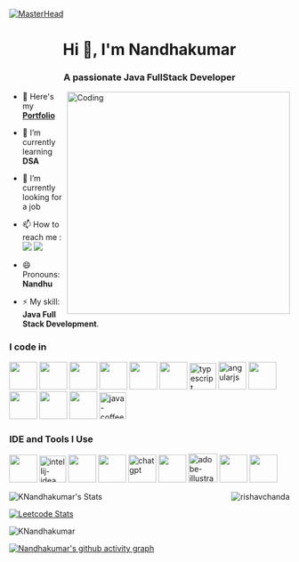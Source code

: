 [![MasterHead](https://firebasestorage.googleapis.com/v0/b/flexi-coding.appspot.com/o/dempgi7-520f8d5f-63d4-4453-8822-dbc149ae27f8.gif?alt=media&token=91c0c7b2-93c3-4029-b011-1a8703c5730d)](https://rishavchanda.io)
<h1 align="center">Hi 👋, I'm Nandhakumar</h1>
<h3 align="center">A passionate Java FullStack Developer</h3>
<img align="right" alt="Coding" width="400" src="https://cdn.dribbble.com/users/1162077/screenshots/3848914/programmer.gif">

- 🔭 Here's my [**Portfolio**](https://nandhakumar-k.web.app/)

- 🌱 I’m currently learning **DSA**

- 👯 I’m currently looking for a job

- 📫 How to reach me :
<br /> [<img src="https://img.shields.io/badge/Gmail-1DA1F2?style=for-the-badge&logo=gmail&logoColor=white" />](mailto:nknandhakumar64@gmail.com) [<img src="https://img.shields.io/badge/LinkedIn-0077B5?style=for-the-badge&logo=linkedin&logoColor=white" />](https://www.linkedin.com/in/nandhakumar-full-stack-developer)

- 😄 Pronouns: **Nandhu**
- ⚡ My skill: **Java Full Stack Development**.

<h3 align="left">I code in</h3>
<p align="left">
  <img height="50" width="50" src="https://img.icons8.com/color/48/000000/html-5.png" />
  <img height="50" width="50" src="https://img.icons8.com/color/48/000000/css3.png" />
  <img height="50" width="50" src="https://img.icons8.com/color/48/000000/sass.png"/>
  <img height="50" width="50" src="https://img.icons8.com/color/48/000000/bootstrap.png" />
  <img height="50" width="50" src="https://img.icons8.com/color/48/000000/tailwindcss.png" />
  <img height="50" width="50" src="https://img.icons8.com/color/48/000000/javascript.png"/>
  <img width="48" height="48" src="https://img.icons8.com/color/48/typescript.png" alt="typescript"/>
  <img width="50" height="50" src="https://img.icons8.com/fluency/50/angularjs.png" alt="angularjs"/>
  <img height="50" width="50" src="https://img.icons8.com/color/48/000000/google-firebase-console.png"/>
  <img height="50" width="50" src="https://img.icons8.com/color/48/000000/mysql-logo.png"/>
  <img height="50" width="50" src="https://img.icons8.com/color/48/000000/spring-logo.png"/>
  <img height="50" width="50" src="https://img.icons8.com/color/48/000000/nodejs.png"/>
  <img width="48" height="48" src="https://img.icons8.com/color/48/java-coffee-cup-logo--v1.png" alt="java-coffee-cup-logo--v1"/>
</p>

<h3 align="left">IDE and Tools I Use</h3>
<p align="left">
  <img height="50" width="50" src="https://img.icons8.com/color/48/000000/visual-studio-code-2019.png"/>
  <img width="48" height="48" src="https://img.icons8.com/color/48/intellij-idea.png" alt="intellij-idea"/>
  <img height="50" width="50" src="https://img.icons8.com/color/50/000000/git.png"/>
  <img height="50" src="https://img.icons8.com/officel/480/null/java-eclipse.png"/>
  <img width="50" height="50" src="https://img.icons8.com/color/48/000000/chatgpt.png" alt="chatgpt"/>
  <img height="50" width="50" src="https://img.icons8.com/doodle/48/000000/adobe-photoshop.png"/>
  <img width="52" height="52" src="https://img.icons8.com/color/48/adobe-illustrator--v1.png" alt="adobe-illustrator--v1"/>
  <img height="50" src="https://img.shields.io/badge/Netlify-00C7B7?style=for-the-badge&logo=netlify&logoColor=white"/>
  <img height="50" src="https://img.shields.io/badge/Adobe%20XD-FF61F6?style=for-the-badge&logo=Adobe%20XD&logoColor=white"/>
</p>

<p><img align="right" src="https://github-readme-stats.vercel.app/api/top-langs?username=KNandhakumar&show_icons=true&locale=en&layout=compact&theme=dark" alt="rishavchanda" /></p>

![KNandhakumar's Stats](https://github-readme-stats.vercel.app/api?username=KNandhakumar&theme=dark&show_icons=true&hide_border=true&count_private=true)

[![Leetcode Stats](https://leetcard.jacoblin.cool/NandhakumarProgrammer?ext=contest&theme=dark)](https://leetcode.com/u/NandhakumarProgrammer/)

<p><img align="center" src="https://github-readme-streak-stats.herokuapp.com/?user=KNandhakumar&theme=dark" alt="KNandhakumar" /></p>

[![Nandhakumar's github activity graph](https://github-readme-activity-graph.vercel.app/graph?username=KNandhakumar&bg_color=000000&color=ffffff&line=05f541&point=ffffff&area=true&hide_border=true)](https://github.com/ashutosh00710/github-readme-activity-graph)

